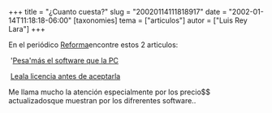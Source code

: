 +++
title = "¿Cuanto cuesta?"
slug = "20020114111818917"
date = "2002-01-14T11:18:18-06:00"
[taxonomies]
tema = ["articulos"]
autor = ["Luis Rey Lara"]
+++

En el periódico [Reforma](http://www.reforma.com)encontre estos 2
articulos:

 '[Pesa'más el software que la
PC](http://www.reforma.com/tecnologia/articulo/159490/)

 [Leala licencia antes de
aceptarla](http://www.reforma.com/tecnologia/articulo/159491/)

Me llama mucho la atención especialmente por los precio$$
actualizadosque muestran por los difrerentes software..
 
 

